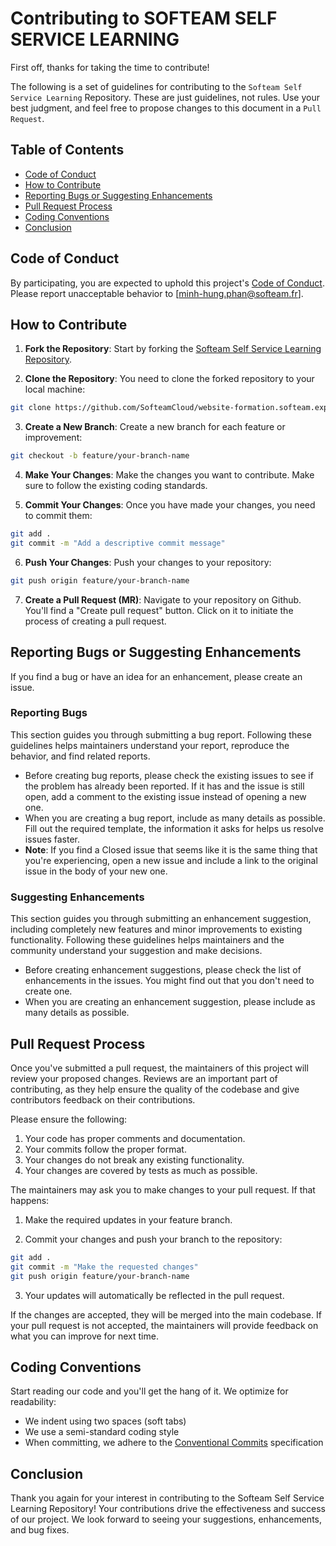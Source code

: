 # Contributing to SOFTEAM SELF SERVICE LEARNING

First off, thanks for taking the time to contribute!

The following is a set of guidelines for contributing to the `Softeam Self Service Learning` Repository. These are just guidelines, not rules. Use your best judgment, and feel free to propose changes to this document in a `Pull Request`.

## Table of Contents

- [Code of Conduct](#code-of-conduct)
- [How to Contribute](#how-to-contribute)
- [Reporting Bugs or Suggesting Enhancements](#reporting-bugs-or-suggesting-enhancements)
- [Pull Request Process](#pull-request-process)
- [Coding Conventions](#coding-conventions)
- [Conclusion](#conclusion)

## Code of Conduct

By participating, you are expected to uphold this project's [Code of Conduct](CODE_OF_CONDUCT.md). Please report unacceptable behavior to [minh-hung.phan@softeam.fr].

## How to Contribute

1. **Fork the Repository**: Start by forking the [Softeam Self Service Learning Repository](https://github.com/SofteamCloud/website-formation.softeam.expert).

2. **Clone the Repository**: You need to clone the forked repository to your local machine:

```bash
git clone https://github.com/SofteamCloud/website-formation.softeam.expert.git
```

3. **Create a New Branch**: Create a new branch for each feature or improvement:

```bash
git checkout -b feature/your-branch-name
```

4. **Make Your Changes**: Make the changes you want to contribute. Make sure to follow the existing coding standards.

5. **Commit Your Changes**: Once you have made your changes, you need to commit them:

```bash
git add .
git commit -m "Add a descriptive commit message"
```

6. **Push Your Changes**: Push your changes to your repository:

```bash
git push origin feature/your-branch-name
```

7. **Create a Pull Request (MR)**: Navigate to your repository on Github. You'll find a "Create pull request" button. Click on it to initiate the process of creating a pull request.

## Reporting Bugs or Suggesting Enhancements

If you find a bug or have an idea for an enhancement, please create an issue.

### Reporting Bugs

This section guides you through submitting a bug report. Following these guidelines helps maintainers understand your report, reproduce the behavior, and find related reports.

- Before creating bug reports, please check the existing issues to see if the problem has already been reported. If it has and the issue is still open, add a comment to the existing issue instead of opening a new one.
- When you are creating a bug report, include as many details as possible. Fill out the required template, the information it asks for helps us resolve issues faster.
- **Note**: If you find a Closed issue that seems like it is the same thing that you're experiencing, open a new issue and include a link to the original issue in the body of your new one.

### Suggesting Enhancements

This section guides you through submitting an enhancement suggestion, including completely new features and minor improvements to existing functionality. Following these guidelines helps maintainers and the community understand your suggestion and make decisions.

- Before creating enhancement suggestions, please check the list of enhancements in the issues. You might find out that you don't need to create one. 
- When you are creating an enhancement suggestion, please include as many details as possible.

## Pull Request Process

Once you've submitted a pull request, the maintainers of this project will review your proposed changes. Reviews are an important part of contributing, as they help ensure the quality of the codebase and give contributors feedback on their contributions.

Please ensure the following:

1. Your code has proper comments and documentation.
2. Your commits follow the proper format.
3. Your changes do not break any existing functionality.
4. Your changes are covered by tests as much as possible.

The maintainers may ask you to make changes to your pull request. If that happens:

1. Make the required updates in your feature branch.

2. Commit your changes and push your branch to the repository:

```bash
git add .
git commit -m "Make the requested changes"
git push origin feature/your-branch-name
```

3. Your updates will automatically be reflected in the pull request.

If the changes are accepted, they will be merged into the main codebase. If your pull request is not accepted, the maintainers will provide feedback on what you can improve for next time.

## Coding Conventions

Start reading our code and you'll get the hang of it. We optimize for readability:

- We indent using two spaces (soft tabs)
- We use a semi-standard coding style
- When committing, we adhere to the [Conventional Commits](https://www.conventionalcommits.org/) specification

## Conclusion

Thank you again for your interest in contributing to the Softeam Self Service Learning Repository! Your contributions drive the effectiveness and success of our project. We look forward to seeing your suggestions, enhancements, and bug fixes.